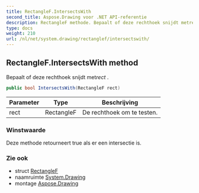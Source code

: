 ```yaml
---
title: RectangleF.IntersectsWith
second_title: Aspose.Drawing voor .NET API-referentie
description: RectangleF methode. Bepaalt of deze rechthoek snijdt metrect .
type: docs
weight: 210
url: /nl/net/system.drawing/rectanglef/intersectswith/
---
```

## RectangleF.IntersectsWith method

Bepaalt of deze rechthoek snijdt met*rect* .

```csharp
public bool IntersectsWith(RectangleF rect)
```

| Parameter | Type | Beschrijving |
| --- | --- | --- |
| rect | RectangleF | De rechthoek om te testen. |

### Winstwaarde

Deze methode retourneert true als er een intersectie is.

### Zie ook

* struct [RectangleF](../)
* naamruimte [System.Drawing](../../rectanglef/)
* montage [Aspose.Drawing](../../../)


